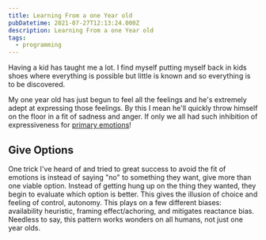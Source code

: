 ```yaml
---
title: Learning From a one Year old
pubDatetime: 2021-07-27T12:13:24.000Z
description: Learning From a one Year old
tags:
  - programming
---
```


Having a kid has taught me a lot. I find myself putting myself back in kids shoes where everything
is possible but little is known and so everything is to be discovered.

My one year old has just begun to feel all the feelings and he's extremely adept at expressing those
feelings. By this I mean he'll quickly throw himself on the floor in a fit of sadness and anger. If
only we all had such inhibition of expressiveness for
[primary emotions](secondary-emotions-in-software)!

## Give Options

One trick I've heard of and tried to great success to avoid the fit of emotions is instead of saying
"no" to something they want, give more than one viable option. Instead of getting hung up on the
thing they wanted, they begin to evaluate which option is better. This gives the illusion of choice
and feeling of control, autonomy. This plays on a few different biases: availability heuristic,
framing effect/achoring, and mitigates reactance bias. Needless to say, this pattern works wonders
on all humans, not just one year olds.
